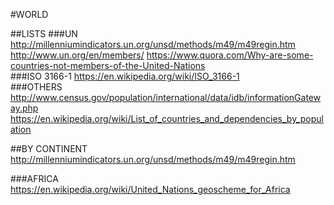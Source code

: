 #WORLD

##LISTS
###UN
http://millenniumindicators.un.org/unsd/methods/m49/m49regin.htm
http://www.un.org/en/members/
https://www.quora.com/Why-are-some-countries-not-members-of-the-United-Nations    
###ISO 3166-1 
https://en.wikipedia.org/wiki/ISO_3166-1   
###OTHERS
http://www.census.gov/population/international/data/idb/informationGateway.php   
https://en.wikipedia.org/wiki/List_of_countries_and_dependencies_by_population  


##BY CONTINENT
http://millenniumindicators.un.org/unsd/methods/m49/m49regin.htm

###AFRICA
https://en.wikipedia.org/wiki/United_Nations_geoscheme_for_Africa